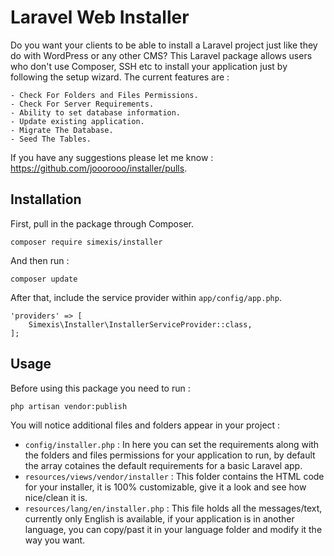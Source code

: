 # Laravel Web Installer
Do you want your clients to be able to install a Laravel project just like they do with WordPress or any other CMS?
This Laravel package allows users who don't use Composer, SSH etc to install your application just by following the setup wizard.
The current features are : 

	- Check For Folders and Files Permissions.
	- Check For Server Requirements.
	- Ability to set database information.
	- Update existing application.
	- Migrate The Database.
	- Seed The Tables.

If you have any suggestions please let me know : https://github.com/jooorooo/installer/pulls.

## Installation

First, pull in the package through Composer.

```
composer require simexis/installer
```

And then run :

```
composer update
```

After that, include the service provider within `app/config/app.php`.

```
'providers' => [
    Simexis\Installer\InstallerServiceProvider::class,
];
```
## Usage

Before using this package you need to run :
```bash
php artisan vendor:publish
```

You will notice additional files and folders appear in your project :
 
 - `config/installer.php` : In here you can set the requirements along with the folders and files permissions for your application to run, by default the array cotaines the default requirements for a basic Laravel app.
 - `resources/views/vendor/installer` : This folder contains the HTML code for your installer, it is 100% customizable, give it a look and see how nice/clean it is.
 - `resources/lang/en/installer.php` : This file holds all the messages/text, currently only English is available, if your application is in another language, you can copy/past it in your language folder and modify it the way you want.